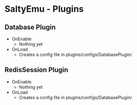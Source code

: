 # SaltyEmu - Plugins

## Database Plugin
* OnEnable
    * Nothing yet
* OnLoad
    * Creates a config file in plugins/configs/DatabasePlugin/

## RedisSession Plugin
* OnEnable
    * Nothing yet
* OnLoad
    * Creates a config file in plugins/configs/DatabasePlugin/